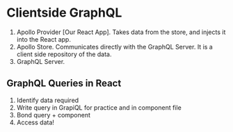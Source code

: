# Clientside GraphQL

1. Apollo Provider [Our React App]. Takes data from the store, and injects it into the React app.
2. Apollo Store. Communicates directly with the GraphQL Server. It is a client side repository of the data.
3. GraphQL Server.

## GraphQL Queries in React

1. Identify data required
2. Write query in GrapiQL for practice and in component file
3. Bond query + component
4. Access data!
